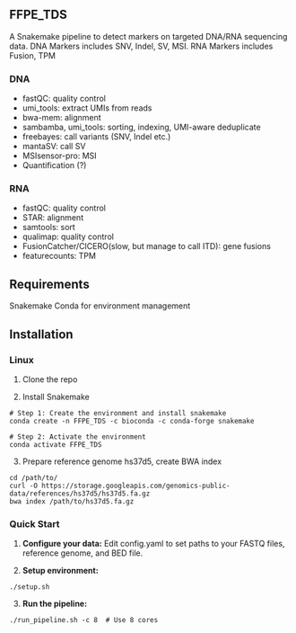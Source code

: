 ## FFPE_TDS
A Snakemake pipeline to detect markers on targeted DNA/RNA sequencing data. DNA Markers includes SNV, Indel, SV, MSI. RNA Markers includes Fusion, TPM


### DNA
- fastQC: quality control
- umi_tools: extract UMIs from reads
- bwa-mem: alignment
- sambamba, umi_tools: sorting, indexing, UMI-aware deduplicate
- freebayes: call variants (SNV, Indel etc.)
- mantaSV: call SV
- MSIsensor-pro: MSI
- Quantification (?)


### RNA
- fastQC: quality control
- STAR: alignment
- samtools: sort
- qualimap: quality control
- FusionCatcher/CICERO(slow, but manage to call ITD): gene fusions
- featurecounts: TPM

## Requirements
Snakemake
Conda for environment management

##  Installation
### Linux
1. Clone the repo

2. Install Snakemake
```
# Step 1: Create the environment and install snakemake
conda create -n FFPE_TDS -c bioconda -c conda-forge snakemake

# Step 2: Activate the environment
conda activate FFPE_TDS
```

3. Prepare reference genome hs37d5, create BWA index
```
cd /path/to/
curl -O https://storage.googleapis.com/genomics-public-data/references/hs37d5/hs37d5.fa.gz
bwa index /path/to/hs37d5.fa.gz

```

### Quick Start

1. **Configure your data:**
Edit config.yaml to set paths to your FASTQ files, reference genome, and BED file.

2. **Setup environment:**
```
./setup.sh
```

3. **Run the pipeline:**
```
./run_pipeline.sh -c 8  # Use 8 cores
```
